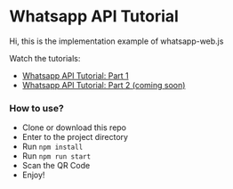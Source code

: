 # Whatsapp API Tutorial

Hi, this is the implementation example of whatsapp-web.js

Watch the tutorials:

- <a href="#">Whatsapp API Tutorial: Part 1</a>
- <a href="#">Whatsapp API Tutorial: Part 2 (coming soon)</a>

### How to use?

- Clone or download this repo
- Enter to the project directory
- Run `npm install`
- Run `npm run start`
- Scan the QR Code
- Enjoy!
